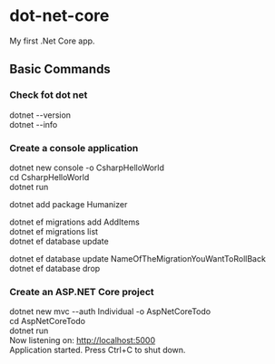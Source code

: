 # dot-net-core

My first .Net Core app.

## Basic Commands

### Check fot dot net

dotnet --version  
dotnet --info

### Create a console application

dotnet new console -o CsharpHelloWorld  
cd CsharpHelloWorld  
dotnet run  

dotnet add package Humanizer  

dotnet ef migrations add AddItems  
dotnet ef migrations list  
dotnet ef database update  

dotnet ef database update NameOfTheMigrationYouWantToRollBack  
dotnet ef database drop  

### Create an ASP.NET Core project

dotnet new mvc --auth Individual -o AspNetCoreTodo  
cd AspNetCoreTodo  
dotnet run  
Now listening on: <http://localhost:5000>  
Application started. Press Ctrl+C to shut down.  